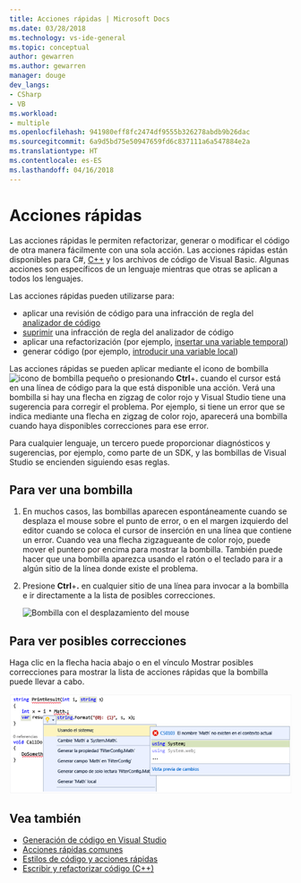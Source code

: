 ```yaml
---
title: Acciones rápidas | Microsoft Docs
ms.date: 03/28/2018
ms.technology: vs-ide-general
ms.topic: conceptual
author: gewarren
ms.author: gewarren
manager: douge
dev_langs:
- CSharp
- VB
ms.workload:
- multiple
ms.openlocfilehash: 941980eff8fc2474df9555b326278abdb9b26dac
ms.sourcegitcommit: 6a9d5bd75e50947659fd6c837111a6a547884e2a
ms.translationtype: HT
ms.contentlocale: es-ES
ms.lasthandoff: 04/16/2018
---
```

# <a name="quick-actions"></a>Acciones rápidas

Las acciones rápidas le permiten refactorizar, generar o modificar el código de otra manera fácilmente con una sola acción. Las acciones rápidas están disponibles para C#, [C++](/cpp/ide/writing-and-refactoring-code-cpp) y los archivos de código de Visual Basic. Algunas acciones son específicos de un lenguaje mientras que otras se aplican a todos los lenguajes.

Las acciones rápidas pueden utilizarse para:

- aplicar una revisión de código para una infracción de regla del [analizador de código](../code-quality/roslyn-analyzers-overview.md)
- [suprimir](../code-quality/use-roslyn-analyzers.md) una infracción de regla del analizador de código
- aplicar una refactorización (por ejemplo, [insertar una variable temporal](../ide/reference/inline-temporary-variable.md))
- generar código (por ejemplo, [introducir una variable local](../ide/reference/introduce-local-variable.md))

Las acciones rápidas se pueden aplicar mediante el icono de bombilla ![icono de bombilla pequeño](media/vs2015_lightbulbsmall.png) o presionando **Ctrl**+**.** cuando el cursor está en una línea de código para la que está disponible una acción. Verá una bombilla si hay una flecha en zigzag de color rojo y Visual Studio tiene una sugerencia para corregir el problema. Por ejemplo, si tiene un error que se indica mediante una flecha en zigzag de color rojo, aparecerá una bombilla cuando haya disponibles correcciones para ese error.

Para cualquier lenguaje, un tercero puede proporcionar diagnósticos y sugerencias, por ejemplo, como parte de un SDK, y las bombillas de Visual Studio se encienden siguiendo esas reglas.

## <a name="to-see-a-light-bulb"></a>Para ver una bombilla

1. En muchos casos, las bombillas aparecen espontáneamente cuando se desplaza el mouse sobre el punto de error, o en el margen izquierdo del editor cuando se coloca el cursor de inserción en una línea que contiene un error. Cuando vea una flecha zigzagueante de color rojo, puede mover el puntero por encima para mostrar la bombilla. También puede hacer que una bombilla aparezca usando el ratón o el teclado para ir a algún sitio de la línea donde existe el problema.

1. Presione **Ctrl**+**.** en cualquier sitio de una línea para invocar a la bombilla e ir directamente a la lista de posibles correcciones.

   ![Bombilla con el desplazamiento del mouse](../ide/media/vs2015_lightbulb_hover.png)

## <a name="to-see-potential-fixes"></a>Para ver posibles correcciones

Haga clic en la flecha hacia abajo o en el vínculo Mostrar posibles correcciones para mostrar la lista de acciones rápidas que la bombilla puede llevar a cabo.

![Bombilla expandida](../ide/media/vs2015_lightbulb_hover_expanded.png)

## <a name="see-also"></a>Vea también

- [Generación de código en Visual Studio](../ide/code-generation-in-visual-studio.md)
- [Acciones rápidas comunes](../ide/common-quick-actions.md)
- [Estilos de código y acciones rápidas](../ide/code-styles-and-quick-actions.md)
- [Escribir y refactorizar código (C++)](/cpp/ide/writing-and-refactoring-code-cpp)